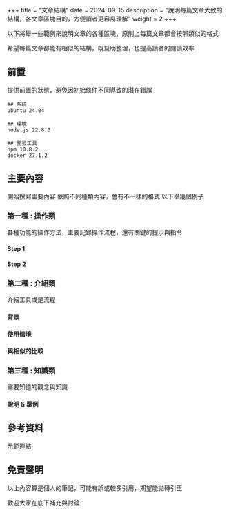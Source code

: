 +++
title = "文章結構"
date = 2024-09-15
description = "說明每篇文章大致的結構，各文章區塊目的，方便讀者更容易理解"
weight = 2
+++

以下將舉一些範例來說明文章的各種區塊，原則上每篇文章都會按照類似的格式

希望每篇文章都能有相似的結構，既幫助整理，也提高讀者的閱讀效率

## 前置

提供前置的狀態，避免因初始條件不同導致的潛在錯誤

```
## 系統
ubuntu 24.04

## 環境
node.js 22.8.0

## 開發工具
npm 10.8.2
docker 27.1.2
```

## 主要內容

開始撰寫主要內容
依照不同種類內容，會有不一樣的格式
以下舉幾個例子

### 第一種 : 操作類

各種功能的操作方法，主要記錄操作流程，還有關鍵的提示與指令

#### Step 1

#### Step 2


### 第二種 : 介紹類

介紹工具或是流程

#### 背景

#### 使用情境

#### 與相似的比較


### 第三種 : 知識類

需要知道的觀念與知識

#### 說明 & 舉例


## 參考資料
[示範連結](https://example.com)

## 免責聲明

以上內容算是個人的筆記，可能有誤或較多引用，期望能拋磚引玉

歡迎大家在底下補充與討論